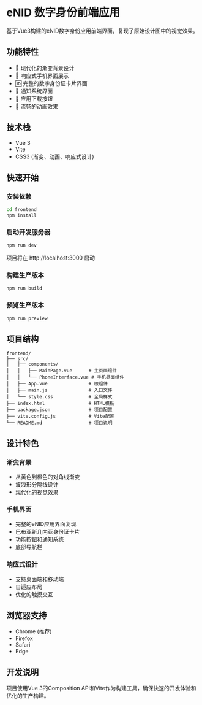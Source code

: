 # eNID 数字身份前端应用

基于Vue3构建的eNID数字身份应用前端界面，复现了原始设计图中的视觉效果。

## 功能特性

- 🎨 现代化的渐变背景设计
- 📱 响应式手机界面展示
- 🆔 完整的数字身份证卡片界面
- 🔔 通知系统界面
- 📲 应用下载按钮
- 💫 流畅的动画效果

## 技术栈

- Vue 3
- Vite
- CSS3 (渐变、动画、响应式设计)

## 快速开始

### 安装依赖

```bash
cd frontend
npm install
```

### 启动开发服务器

```bash
npm run dev
```

项目将在 http://localhost:3000 启动

### 构建生产版本

```bash
npm run build
```

### 预览生产版本

```bash
npm run preview
```

## 项目结构

```
frontend/
├── src/
│   ├── components/
│   │   ├── MainPage.vue      # 主页面组件
│   │   └── PhoneInterface.vue # 手机界面组件
│   ├── App.vue               # 根组件
│   ├── main.js               # 入口文件
│   └── style.css             # 全局样式
├── index.html                # HTML模板
├── package.json              # 项目配置
├── vite.config.js            # Vite配置
└── README.md                 # 项目说明
```

## 设计特色

### 渐变背景
- 从黄色到橙色的对角线渐变
- 波浪形分隔线设计
- 现代化的视觉效果

### 手机界面
- 完整的eNID应用界面复现
- 巴布亚新几内亚身份证卡片
- 功能按钮和通知系统
- 底部导航栏

### 响应式设计
- 支持桌面端和移动端
- 自适应布局
- 优化的触摸交互

## 浏览器支持

- Chrome (推荐)
- Firefox
- Safari
- Edge

## 开发说明

项目使用Vue 3的Composition API和Vite作为构建工具，确保快速的开发体验和优化的生产构建。
